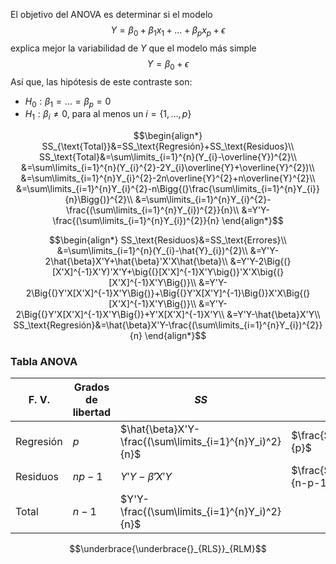 
El objetivo del ANOVA es determinar si el modelo $$Y=\beta_{0}+\beta_{1}x_{1}+\ldots+\beta_{p}x_{p}+\epsilon$$ explica mejor la variabilidad de $Y$ que el modelo más simple $$Y=\beta_{0}+\epsilon$$
Así que, las hipótesis de este contraste son:
- $H_{0}:\beta_{1}=\ldots=\beta_{p}=0$
- $H_{1}:\beta_{i}\neq0$, para al menos un $i=\{1,\ldots,p\}$

$$\begin{align*} SS_{\text{Total}}&=SS_\text{Regresión}+SS_\text{Residuos}\\ SS_\text{Total}&=\sum\limits_{i=1}^{n}(Y_{i}-\overline{Y})^{2}\\ &=\sum\limits_{i=1}^{n}(Y_{i}^{2}-2Y_{i}\overline{Y}+\overline{Y}^{2})\\ &=\sum\limits_{i=1}^{n}Y_{i}^{2}-2n\overline{Y}^{2}+n\overline{Y}^{2}\\ &=\sum\limits_{i=1}^{n}Y_{i}^{2}-n\Bigg{(}\frac{\sum\limits_{i=1}^{n}Y_{i}}{n}\Bigg{)}^{2}\\ &=\sum\limits_{i=1}^{n}Y_{i}^{2}-\frac{(\sum\limits_{i=1}^{n}Y_{i})^{2}}{n}\\ &=Y'Y-\frac{(\sum\limits_{i=1}^{n}Y_{i})^{2}}{n} \end{align*}$$

$$\begin{align*} SS_\text{Residuos}&=SS_\text{Errores}\\ &=\sum\limits_{i=1}^{n}(Y_{i}-\hat{Y}_{i})^{2}\\ &=Y'Y-2\hat{\beta}X'Y+\hat{\beta}'X'X\hat{\beta}\\ &=Y'Y-2\Big{(}[X'X]^{-1}X'Y)'X'Y+\big{(}[X'X]^{-1}X'Y\big{)}'X'X\big{(}[X'X]^{-1}X'Y\Big{)}\\ &=Y'Y-2\Big{(}Y'X[X'X]^{-1}X'Y\Big{)}+\Big{(}Y'X[X'Y]^{-1}\Big{)}X'X\Big{(}[X'X]^{-1}X'Y\Big{)}\\ &=Y'Y-2\Big{(}Y'X[X'X]^{-1}X'Y\Big{)}+Y'X[X'X]^{-1}X'Y\\ &=Y'Y-\hat{\beta}X'Y\\ SS_\text{Regresión}&=\hat{\beta}X'Y-\frac{(\sum\limits_{i=1}^{n}Y_{i})^{2}}{n} \end{align*}$$

### Tabla ANOVA

| F. V.     | Grados de libertad | $SS$                                                    | $MS$                                 | $F_{0}$                                            |
| --------- | ------------------ | ------------------------------------------------------- | ------------------------------------ | -------------------------------------------------- |
| Regresión | $p$                | $\hat{\beta}X'Y-\frac{(\sum\limits_{i=1}^{n}Y_i)^2}{n}$ | $\frac{SS_{\text{Regresión}}}{p}$    | $\frac{MS_{\text{Regresion}}}{MS_\text{Residuos}}$ |
| Residuos  | $np-1$             | $Y'Y-\hat{\beta}'X'Y$                                   | $\frac{SS_{\text{Residuos}}}{n-p-1}$ |                                                    |
| Total     | $n-1$              | $Y'Y-\frac{(\sum\limits_{i=1}^{n}Y_i)^2}{n}$            |                                      |                                                    |

$$\underbrace{\underbrace{}_{RLS}}_{RLM}$$